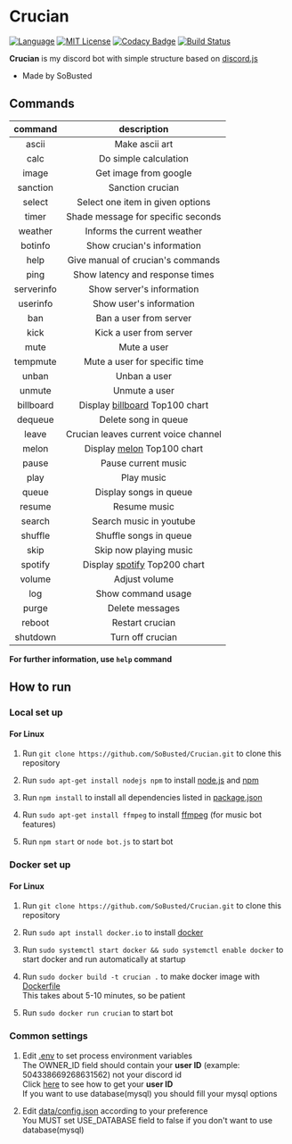 # Crucian
[![Language](https://img.shields.io/badge/Language-Node.js-red)](https://nodejs.org/en/about/)
[![MIT License](https://img.shields.io/badge/License-MIT-blue)](https://github.com/SoBusted/Crucian/blob/master/LICENSE)
[![Codacy Badge](https://api.codacy.com/project/badge/Grade/a3f21df5a2c84e789dc94b0c66ce5aac)](https://www.codacy.com/manual/fireintheholl/Crucian?utm_source=github.com&amp;utm_medium=referral&amp;utm_content=SoBusted/Crucian&amp;utm_campaign=Badge_Grade)
[![Build Status](https://travis-ci.org/SoBusted/Crucian.svg?branch=master)](https://travis-ci.org/SoBusted/Crucian)

**Crucian** is my discord bot with simple structure based on [discord.js](https://github.com/discordjs/discord.js)
-   Made by SoBusted

## Commands

| command | description |
|:---:|:---:|
|ascii|Make ascii art|
|calc|Do simple calculation|
|image|Get image from google|
|sanction|Sanction crucian|
|select|Select one item in given options|
|timer|Shade message for specific seconds|
|weather|Informs the current weather|
|botinfo|Show crucian's information|
|help|Give manual of crucian's commands|
|ping|Show latency and response times|
|serverinfo|Show server's information|
|userinfo|Show user's information|
|ban|Ban a user from server|
|kick|Kick a user from server|
|mute|Mute a user|
|tempmute|Mute a user for specific time|
|unban|Unban a user|
|unmute|Unmute a user|
|billboard|Display [billboard](https://www.billboard.com/charts/hot-100) Top100 chart|
|dequeue|Delete song in queue|
|leave|Crucian leaves current voice channel|
|melon|Display [melon](https://www.melon.com/chart/) Top100 chart|
|pause|Pause current music|
|play|Play music|
|queue|Display songs in queue|
|resume|Resume music|
|search|Search music in youtube|
|shuffle|Shuffle songs in queue|
|skip|Skip now playing music|
|spotify|Display [spotify](https://spotifycharts.com/regional) Top200 chart|
|volume|Adjust volume|
|log|Show command usage|
|purge|Delete messages|
|reboot|Restart crucian|
|shutdown|Turn off crucian|

**For further information, use `help` command**

## How to run
### Local set up
#### For Linux
1.  Run `git clone https://github.com/SoBusted/Crucian.git` to clone this repository

1.  Run `sudo apt-get install nodejs npm` to install [node.js](https://nodejs.org) and [npm](https://www.npmjs.com)

1.  Run `npm install` to install all dependencies listed in [package.json](https://github.com/SoBusted/Crucian/blob/master/package.json#L21)

1.  Run `sudo apt-get install ffmpeg` to install [ffmpeg](https://www.ffmpeg.org) (for music bot features)

1.  Run `npm start` or `node bot.js` to start bot

### Docker set up
#### For Linux
1.  Run `git clone https://github.com/SoBusted/Crucian.git` to clone this repository

1.  Run `sudo apt install docker.io` to install [docker](https://www.docker.com)

1.  Run `sudo systemctl start docker && sudo systemctl enable docker` to start docker and run automatically at startup

1.  Run `sudo docker build -t crucian .` to make docker image with [Dockerfile](https://github.com/SoBusted/Crucian/blob/master/Dockerfile)  
This takes about 5-10 minutes, so be patient

1.  Run `sudo docker run crucian` to start bot

### Common settings
1.  Edit [.env](https://github.com/SoBusted/Crucian/blob/master/.env) to set process environment variables  
The OWNER_ID field should contain your **user ID** (example: 504338669268631562) not your discord id  
Click [here](https://www.youtube.com/watch?v=1T0L4c9hWTo) to see how to get your **user ID**  
If you want to use database(mysql) you should fill your mysql options

1.  Edit [data/config.json](https://github.com/SoBusted/Crucian/blob/master/data/config.json) according to your preference  
You MUST set USE_DATABASE field to false if you don't want to use database(mysql)